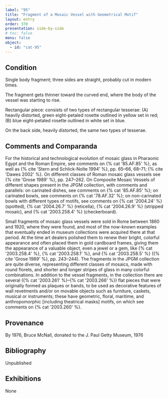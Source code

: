 ```yaml
---
label: "95"
title: "Fragment of a Mosaic Vessel with Geometrical Motif"
layout: entry
order: 370
presentation: side-by-side
# toc: false
menu: false
object:
  - id: "cat-95"
---
```


## Condition

Single body fragment; three sides are straight, probably cut in modern times.

The fragment gets thinner toward the curved end, where the body of the vessel was starting to rise.

Rectangular piece: consists of two types of rectangular tesserae: (A) heavily distorted, green eight-petaled rosette outlined in yellow set in red; (B) blue eight-petaled rosette outlined in white set in blue.

On the back side, heavily distorted, the same two types of tesserae.

## Comments and Comparanda

For the historical and technological evolution of mosaic glass in Pharaonic Egypt and the Roman Empire, see comments on {% cat '85.AF.85' %}, as well as {% cite 'Stern and Schlick-Nolte 1994' %}, pp. 65–66, 68–71; {% cite 'Dawes 2002' %}. On different classes of Roman mosaic glass vessels see {% cite 'Grose 1989' %}, pp. 247–262. On Composite Mosaic Vessels of different shapes present in the JPGM collection, with comments and parallels: on carinated dishes, see comments on {% cat '85.AF.85' %}; on carinated bowls, see comments on {% cat '78.AF.32' %}; on non-carinated bowls with different types of motifs, see comments on {% cat '2004.24' %} (spotted), {% cat '2004.26.7' %} (reticella), {% cat '2004.26.9' %} (stripped mosaic), and {% cat '2003.258.4' %} (checkerboard).

Small fragments of mosaic glass vessels were sold in Rome between 1860 and 1920, where they were found, and most of the now-known examples that eventually ended in museum collections were acquired there at that period. At the time art dealers polished them to renew their bright, colorful appearance and often placed them in gold cardboard frames, giving them the appearance of a valuable object, even a jewel or a gem, like {% cat '2003.258.4' %}, {% cat '2003.258.1' %}, and {% cat '2003.258.5' %} ({% cite 'Grose 1989' %}, pp. 243–244). The fragments in the JPGM collection are quite diverse, representing different classes of mosaics, made with round florets, and shorter and longer stripes of glass in many colorful combinations. In addition to the vessel fragments, in the collection there are several ({% cat '2003.261' %}–{% cat '2003.266' %}) flat pieces that were originally formed as plaques or bands, to be used as decorative features of wall revetments and/or on movable objects such as furniture, caskets, musical or instruments; these have geometric, floral, maritime, and anthropomorphic [including theatrical masks] motifs, on which see comments on {% cat '2003.260' %}.

## Provenance

By 1976, Bruce McNall, donated to the J. Paul Getty Museum, 1976

## Bibliography

Unpublished

## Exhibitions

None